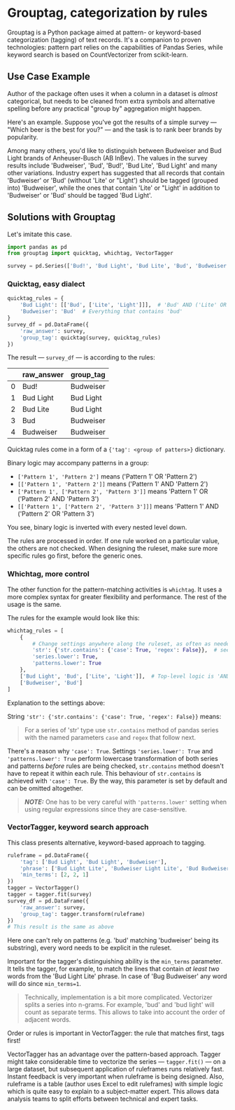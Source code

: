 # Grouptag, categorization by rules
Grouptag is a Python package aimed at pattern- or keyword-based categorization (tagging) of text records.
It's a companion to proven technologies: pattern part relies on the capabilities of Pandas Series, while keyword search is based on CountVectorizer from scikit-learn.
## Use Case Example
Author of the package often uses it when a column in a dataset is _almost_ categorical, but needs to be cleaned from extra symbols and alternative spelling before any practical "group by" aggregation might happen.

Here's an example. Suppose you've got the results of a simple survey — "Which beer is the best for you?" — and the task is to rank beer brands by popularity. 

Among many others, you'd like to distinguish between Budweiser and Bud Light brands of Anheuser-Busch (AB InBev). 
The values in the survey results include 'Budweiser', 'Bud', 'Bud!', 'Bud Lite', 'Bud Light' and many other variations. 
Industry expert has suggested that all records that contain 'Budweiser' or 'Bud' (without 'Lite' or "Light') should be tagged (grouped into) 'Budweiser', while the ones that contain 'Lite' or "Light' in addition to 'Budweiser' or 'Bud' should be tagged 'Bud Light'.
## Solutions with Grouptag
Let's imitate this case.
```python
import pandas as pd
from grouptag import quicktag, whichtag, VectorTagger

survey = pd.Series(['Bud!', 'Bud Light', 'Bud Lite', 'Bud', 'Budweiser'])
```

### Quicktag, easy dialect
```python
quicktag_rules = {    
    'Bud Light': [['Bud', ['Lite', 'Light']]],  # 'Bud' AND ('Lite' OR 'Light')    
    'Budweiser': 'Bud'  # Everything that contains 'bud'
}
survey_df = pd.DataFrame({
    'raw_answer': survey,
    'group_tag': quicktag(survey, quicktag_rules)
})
```
The result — `survey_df` — is according to the rules:

|   | raw_answer | group_tag |
|---|------------|-----------|
| 0 | Bud!       | Budweiser |
| 1 | Bud Light  | Bud Light |
| 2 | Bud Lite   | Bud Light |
| 3 | Bud        | Budweiser |
| 4 | Budweiser  | Budweiser |

Quicktag rules come in a form of a `{'tag': <group of patters>}` dictionary. 

Binary logic may accompany patterns in a group:
- `['Pattern 1', 'Pattern 2']` means ('Pattern 1' OR 'Pattern 2')
- `[['Pattern 1', 'Pattern 2']]` means ('Pattern 1' AND 'Pattern 2')
- `['Pattern 1', ['Pattern 2', 'Pattern 3']]` means 'Pattern 1' OR ('Pattern 2' AND 'Pattern 3')
- `[['Pattern 1', ['Pattern 2', 'Pattern 3']]]` means 'Pattern 1' AND ('Pattern 2' OR 'Pattern 3')

You see, binary logic is inverted with every nested level down.

The rules are processed in order. 
If one rule worked on a particular value, the others are not checked. 
When designing the ruleset, make sure more specific rules go first, before the generic ones.

### Whichtag, more control
The other function for the pattern-matching activities is `whichtag`. 
It uses a more complex syntax for greater flexibility and performance. 
The rest of the usage is the same.

The rules for the example would look like this:
```python
whichtag_rules = [
    {
        # Change settings anywhere along the ruleset, as often as needed
        'str': {'str.contains': {'case': True, 'regex': False}},  # see below
        'series.lower': True,
        'patterns.lower': True
    },
    ['Bud Light', 'Bud', ['Lite', 'Light']],  # Top-level logic is 'AND'
    ['Budweiser', 'Bud']
]
```
Explanation to the settings above:
 
String `'str': {'str.contains': {'case': True, 'regex': False}}` means:
 
>For a series of 'str' type use `str.contains` method of pandas series with the named parameters `case` and `regex` that follow next.

There's a reason why `'case': True`. 
Settings `'series.lower': True` and `'patterns.lower': True` perform lowercase transformation of both series and patterns _before_ rules are being checked, `str.contains` method doesn't have to repeat it within each rule. 
This behaviour of `str.contains` is achieved with `'case': True`. 
By the way, this parameter is set by default and can be omitted altogether.

> **_NOTE:_**  One has to be very careful with `'patterns.lower'` setting when using regular expressions since they are case-sensitive.

### VectorTagger, keyword search approach
This class presents alternative, keyword-based approach to tagging.
```python
ruleframe = pd.DataFrame({
    'tag': ['Bud Light', 'Bud Light', 'Budweiser'],
    'phrase': ['Bud Light Lite', 'Budweiser Light Lite', 'Bud Budweiser'],
    'min_terms': [2, 2, 1]
})
tagger = VectorTagger()
tagger = tagger.fit(survey)
survey_df = pd.DataFrame({
    'raw_answer': survey,
    'group_tag': tagger.transform(ruleframe)
})
# This result is the same as above
```
Here one can't rely on patterns (e.g. 'bud' matching 'budweiser' being its substring), every word needs to be explicit in the ruleset. 

Important for the tagger's distinguishing ability is the `min_terms` parameter. 
It tells the tagger, for example, to match the lines that contain _at least two_ words from the 'Bud Light Lite' phrase. 
In case of 'Bug Budweiser' any word will do since `min_terms=1`.
> Technically, implementation is a bit more complicated. 
> Vectorizer splits a series into n-grams. 
> For example, 'bud' and 'bud light' will count as separate terms. 
> This allows to take into account the order of adjacent words.

Order or rules is important in VectorTagger: the rule that matches first, tags first!

VectorTagger has an advantage over the pattern-based approach. 
Tagger might take considerable time to vectorize the series — `tagger.fit()` — on a large dataset, 
but subsequent application of ruleframes runs relatively fast. 
Instant feedback is very important when ruleframe is being designed. 
Also, ruleframe is a table (author uses Excel to edit ruleframes) with simple logic 
which is quite easy to explain to a subject-matter expert. 
This allows data analysis teams to split efforts between technical and expert tasks.